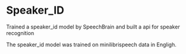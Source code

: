 # Speaker_ID
Trained a speaker_id model by SpeechBrain and built a api for speaker recognition

The speaker_id model was trained on minilibrispeech data in Engligh. 
